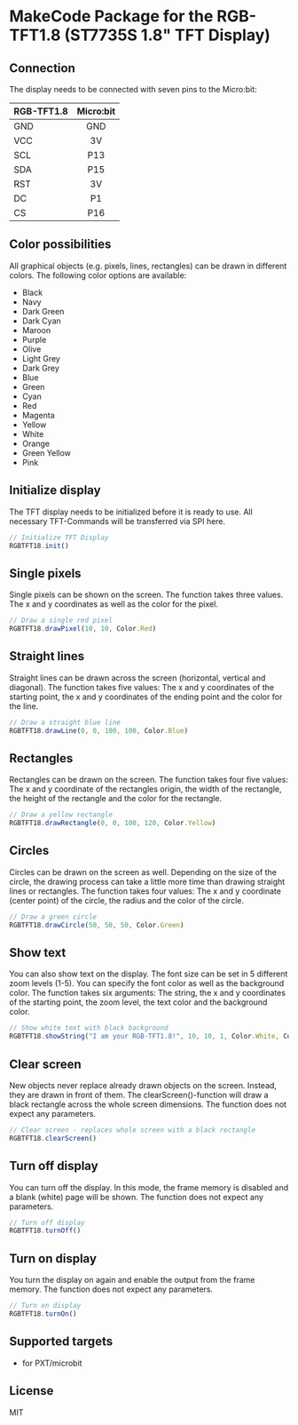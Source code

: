 # MakeCode Package for the RGB-TFT1.8 (ST7735S 1.8" TFT Display)

## Connection

The display needs to be connected with seven pins to the Micro:bit:

| RGB-TFT1.8     | Micro:bit     |
| ------------- |:-------------:|
| GND           | GND           |
| VCC           | 3V            |
| SCL           | P13           |
| SDA           | P15           |
| RST           | 3V            |
| DC            | P1            |
| CS            | P16           |

## Color possibilities

All graphical objects (e.g. pixels, lines, rectangles) can be drawn in different colors. The following color options are available:

* Black
* Navy
* Dark Green
* Dark Cyan
* Maroon
* Purple
* Olive
* Light Grey
* Dark Grey
* Blue
* Green
* Cyan
* Red
* Magenta
* Yellow
* White
* Orange
* Green Yellow
* Pink

## Initialize display

The TFT display needs to be initialized before it is ready to use. All necessary TFT-Commands will be transferred via SPI here.

```typescript
// Initialize TFT Display
RGBTFT18.init()
```

## Single pixels

Single pixels can be shown on the screen. The function takes three values. The x and y coordinates as well as the color for the pixel.

```typescript
// Draw a single red pixel
RGBTFT18.drawPixel(10, 10, Color.Red)
```

## Straight lines

Straight lines can be drawn across the screen (horizontal, vertical and diagonal). The function takes five values: The x and y coordinates of the starting point, the x and y coordinates of the ending point and the color for the line.

```typescript
// Draw a straight blue line
RGBTFT18.drawLine(0, 0, 100, 100, Color.Blue)
```

## Rectangles

Rectangles can be drawn on the screen. The function takes four five values: The x and y coordinate of the rectangles origin, the width of the rectangle, the height of the rectangle and the color for the rectangle.

```typescript
// Draw a yellow rectangle
RGBTFT18.drawRectangle(0, 0, 100, 120, Color.Yellow)
```

## Circles

Circles can be drawn on the screen as well. Depending on the size of the circle, the drawing process can take a little more time than drawing straight lines or rectangles. The function takes four values: The x and y coordinate (center point) of the circle, the radius and the color of the circle.

```typescript
// Draw a green circle
RGBTFT18.drawCircle(50, 50, 50, Color.Green)
```

## Show text

You can also show text on the display. The font size can be set in 5 different zoom levels (1-5). You can specify the font color as well as the background color. The function takes six arguments: The string, the x and y coordinates of the starting point, the zoom level, the text color and the background color.

```typescript
// Show white text with black background
RGBTFT18.showString("I am your RGB-TFT1.8!", 10, 10, 1, Color.White, Color.Black)
```

## Clear screen

New objects never replace already drawn objects on the screen. Instead, they are drawn in front of them. The clearScreen()-function will draw a black rectangle across the whole screen dimensions. The function does not expect any parameters.

```typescript
// Clear screen - replaces whole screen with a black rectangle
RGBTFT18.clearScreen()
```

## Turn off display

You can turn off the display. In this mode, the frame memory is disabled and a blank (white) page will be shown. The function does not expect any parameters.

```typescript
// Turn off display
RGBTFT18.turnOff()
```

## Turn on display

You turn the display on again and enable the output from the frame memory. The function does not expect any parameters.

```typescript
// Turn on display
RGBTFT18.turnOn()
```

## Supported targets

* for PXT/microbit

## License

MIT
